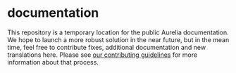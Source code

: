 # documentation

This repository is a temporary location for the public Aurelia documentation. We hope to launch a more robust solution in the near future, but in the mean time, feel free to contribute fixes, additional documentation and new translations here. Please see [our contributing guidelines](https://github.com/DurandalProject/about/blob/master/CONTRIBUTING.md) for more information about that process.
